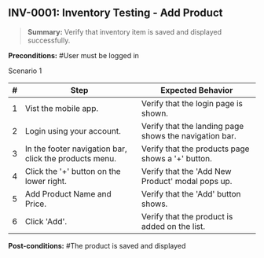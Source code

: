 ## **INV-0001:** Inventory Testing - Add  Product

> **Summary:** Verify that inventory item is saved and displayed successfully.  <br>

**Preconditions:** 
#User must be logged in

Scenario 1 

 | \# | Step | Expected Behavior | 
 |----|------|-------------------| 
 |  1 | Vist the mobile app.     | Verify that the login page is shown.   | 
 |  2 | Login using your account.     | Verify that the landing page shows the navigation bar.   | 
 |  3 | In the footer navigation bar, click the products menu.     | Verify that the products page shows a '+' button.   |  
 |  4 | Click the '+' button on the lower right.     | Verify that the 'Add New Product' modal pops up.  |  
 |  5 | Add Product Name and Price.     | Verify that the 'Add' button shows.   |  
 |  6 | Click 'Add'.     | Verify that the product is added on the list.   |  

**Post-conditions:**
#The product is saved and displayed
